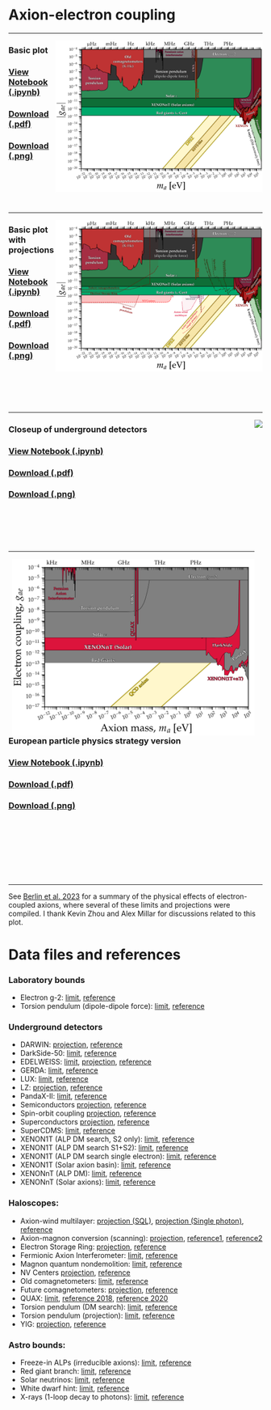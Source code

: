 # Axion-electron coupling
---
[<img align="right" height="300" src="../plots/plots_png/AxionElectron.png">](https://github.com/cajohare/AxionLimits/raw/master/plots/plots_png/AxionElectron.png)
### Basic plot
### [View Notebook (.ipynb)](https://github.com/cajohare/AxionLimits/blob/master/AxionElectron.ipynb)
### [Download (.pdf)](https://github.com/cajohare/AxionLimits/raw/master/plots/AxionElectron.pdf)
### [Download (.png)](https://github.com/cajohare/AxionLimits/raw/master/plots/plots_png/AxionElectron.png)
### &nbsp;
### &nbsp;
---
[<img align="right" height="300" src="../plots/plots_png/AxionElectron_with_Projections.png">](https://github.com/cajohare/AxionLimits/raw/master/plots/plots_png/AxionElectron_with_Projections.png)
### Basic plot with projections
### [View Notebook (.ipynb)](https://github.com/cajohare/AxionLimits/blob/master/AxionElectron.ipynb)
### [Download (.pdf)](https://github.com/cajohare/AxionLimits/raw/master/plots/AxionElectron_with_Projections.pdf)
### [Download (.png)](https://github.com/cajohare/AxionLimits/raw/master/plots/plots_png/AxionElectron_with_Projections.png)
### &nbsp;
### &nbsp;
---
[<img align="right" height="300" src="../plots/plots_png/AxionElectron_UndergroundDetectorsCloseup.png">](https://github.com/cajohare/AxionLimits/raw/master/plots/plots_png/AxionElectron_UndergroundDetectorsCloseup.png)
### Closeup of underground detectors
### [View Notebook (.ipynb)](https://github.com/cajohare/AxionLimits/blob/master/AxionElectron.ipynb)
### [Download (.pdf)](https://github.com/cajohare/AxionLimits/raw/master/plots/AxionElectron_UndergroundDetectorsCloseup.pdf)
### [Download (.png)](https://github.com/cajohare/AxionLimits/raw/master/plots/plots_png/AxionElectron_UndergroundDetectorsCloseup.png)
### &nbsp;
### &nbsp;
---
[<img align="right" height="350" src="../plots/plots_png/COSTActionSummaryPlot_AxionElectron.png">](https://github.com/cajohare/AxionLimits/raw/master/plots/plots_png/COSTActionSummaryPlot_AxionElectron.png)
### European particle physics strategy version
### [View Notebook (.ipynb)](https://github.com/cajohare/AxionLimits/blob/master/UltraSimplifiedPlots.ipynb)
### [Download (.pdf)](https://github.com/cajohare/AxionLimits/raw/master/plots/COSTActionSummaryPlot_AxionElectron.pdf)
### [Download (.png)](https://github.com/cajohare/AxionLimits/raw/master/plots/plots_png/COSTActionSummaryPlot_AxionElectron.png)
### &nbsp;
### &nbsp;
### &nbsp;
---

See [Berlin et al. 2023](https://arxiv.org/abs/2312.11601) for a summary of the physical effects of electron-coupled axions, where several of these limits and projections were compiled. I thank Kevin Zhou and Alex Millar for discussions related to this plot.

# Data files and references

### Laboratory bounds
* Electron g-2: [limit](https://github.com/cajohare/AxionLimits/raw/master/limit_data/AxionElectron/Electron_g-2.txt), [reference](https://link.springer.com/article/10.1140/epjc/s10052-019-7442-8)
* Torsion pendulum (dipole-dipole force): [limit](https://github.com/cajohare/AxionLimits/raw/master/limit_data/AxionElectron/TorsionPendulum-Spin.txt), [reference](https://arxiv.org/abs/1508.02463)

### Underground detectors
* DARWIN: [projection](https://github.com/cajohare/AxionLimits/raw/master/limit_data/AxionElectron/Projections/DARWIN.txt), [reference](https://arxiv.org/abs/1606.07001)
* DarkSide-50: [limit](https://github.com/cajohare/AxionLimits/raw/master/limit_data/AxionElectron/DarkSide.txt), [reference](https://arxiv.org/abs/2207.11968)
* EDELWEISS: [limit](https://github.com/cajohare/AxionLimits/raw/master/limit_data/AxionElectron/EDELWEISS.txt), [projection](https://github.com/cajohare/AxionLimits/raw/master/limit_data/AxionElectron/Projections/EDELWEISS.txt), [reference](https://arxiv.org/abs/1808.02340)
* GERDA: [limit](https://github.com/cajohare/AxionLimits/raw/master/limit_data/AxionElectron/GERDA.txt), [reference](https://arxiv.org/abs/2005.14184)
* LUX: [limit](https://github.com/cajohare/AxionLimits/raw/master/limit_data/AxionElectron/LUX.txt), [reference](https://arxiv.org/abs/1704.02297)
* LZ: [projection](https://github.com/cajohare/AxionLimits/raw/master/limit_data/AxionElectron/Projections/LZ.txt), [reference](https://arxiv.org/abs/2102.11740)
* PandaX-II: [limit](https://github.com/cajohare/AxionLimits/raw/master/limit_data/AxionElectron/PandaX.txt), [reference](https://arxiv.org/abs/1707.07921)
* Semiconductors [projection](https://github.com/cajohare/AxionLimits/raw/master/limit_data/AxionElectron/Projections/Semiconductors.txt), [reference](https://arxiv.org/abs/1608.01994)
* Spin-orbit coupling [projection](https://github.com/cajohare/AxionLimits/raw/master/limit_data/AxionElectron/Projections/SpinOrbitCoupling.txt), [reference](https://arxiv.org/abs/2202.11716)
* Superconductors [projection](https://github.com/cajohare/AxionLimits/raw/master/limit_data/AxionElectron/Projections/Superconductors.txt), [reference](https://arxiv.org/abs/1604.06800)
* SuperCDMS: [limit](https://github.com/cajohare/AxionLimits/raw/master/limit_data/AxionElectron/SuperCDMS.txt), [reference](https://arxiv.org/abs/1911.11905)
* XENON1T (ALP DM search, S2 only): [limit](https://github.com/cajohare/AxionLimits/raw/master/limit_data/AxionElectron/XENON1T_DM_S2.txt), [reference](https://arxiv.org/abs/1907.11485)
* XENON1T (ALP DM search S1+S2): [limit](https://github.com/cajohare/AxionLimits/raw/master/limit_data/AxionElectron/XENON1T_DM_S1S2.txt), [reference](https://arxiv.org/abs/2006.09721)
* XENON1T (ALP DM search single electron): [limit](https://github.com/cajohare/AxionLimits/raw/master/limit_data/AxionElectron/XENON1T_DM_SE.txt), [reference](https://arxiv.org/abs/2112.12116)
* XENON1T (Solar axion basin): [limit](https://github.com/cajohare/AxionLimits/raw/master/limit_data/AxionElectron/XENON1T_S2_SolarAxionBasin.txt), [reference](https://arxiv.org/abs/2006.12431)
* XENONnT (ALP DM): [limit](https://github.com/cajohare/AxionLimits/raw/master/limit_data/AxionElectron/XENONnT.txt), [reference](https://arxiv.org/abs/2207.11330)
* XENONnT (Solar axions): [limit](https://github.com/cajohare/AxionLimits/raw/master/limit_data/AxionElectron/XENONnT_Solar.txt), [reference](https://arxiv.org/abs/2207.11330)


### Haloscopes:
* Axion-wind multilayer:  [projection (SQL)](https://github.com/cajohare/AxionLimits/raw/master/limit_data/AxionElectron/Projections/AxionWindMultilayer.txt), [projection (Single photon)](https://github.com/cajohare/AxionLimits/raw/master/limit_data/AxionElectron/Projections/AxionWindMultilayer_SinglePhoton.txt),  [reference](https://arxiv.org/abs/2312.11601)
* Axion-magnon conversion (scanning):  [projection](https://github.com/cajohare/AxionLimits/raw/master/limit_data/AxionElectron/Projections/MagnonScan.txt),  [reference1](https://arxiv.org/abs/2005.10256),  [reference2](https://arxiv.org/abs/2001.10666)
* Electron Storage Ring: [projection](https://github.com/cajohare/AxionLimits/raw/master/limit_data/AxionElectron/Projections/ElectronStorageRing.txt),  [reference](https://arxiv.org/abs/2211.08439)
* Fermionic Axion Interferometer:  [limit](https://github.com/cajohare/AxionLimits/raw/master/limit_data/AxionElectron/FermionicAxionInterferometer.txt),  [reference](https://arxiv.org/abs/2311.16364)
* Magnon quantum nondemolition:  [limit](https://github.com/cajohare/AxionLimits/raw/master/limit_data/AxionElectron/Magnons.txt),  [reference](https://arxiv.org/abs/2102.08764)
* NV Centers [projection](https://github.com/cajohare/AxionLimits/raw/master/limit_data/AxionElectron/Projections/NVCenters.txt), [reference](https://arxiv.org/abs/2302.12756)
* Old comagnetometers:  [limit](https://github.com/cajohare/AxionLimits/raw/master/limit_data/AxionElectron/OldComagnetometers.txt),  [reference](https://arxiv.org/abs/1907.03767)
* Future comagnetometers:  [projection](https://github.com/cajohare/AxionLimits/raw/master/limit_data/AxionElectron/Projections/FutureComagnetometers.txt),  [reference](https://arxiv.org/abs/1907.03767)
* QUAX:  [limit](https://github.com/cajohare/AxionLimits/raw/master/limit_data/AxionElectron/QUAX.txt),  [reference 2018](https://arxiv.org/abs/1806.00310), [reference 2020](https://arxiv.org/abs/2001.08940)
* Torsion pendulum (DM search):  [limit](https://github.com/cajohare/AxionLimits/raw/master/limit_data/AxionElectron/TorsionPendulum-DM.txt),  [reference](https://arxiv.org/abs/1902.04246)
* Torsion pendulum (projection):  [limit](https://github.com/cajohare/AxionLimits/raw/master/limit_data/AxionElectron/Projections/TorsionPendulum-DM.txt),  [reference](https://arxiv.org/abs/1709.07852)
* YIG:  [projection](https://github.com/cajohare/AxionLimits/raw/master/limit_data/AxionElectron/Projections/YIG.txt),  [reference](https://arxiv.org/abs/2001.10666)


### Astro bounds:
* Freeze-in ALPs (irreducible axions): [limit](https://github.com/cajohare/AxionLimits/raw/master/limit_data/AxionElectron/IrreducibleFreezeIn.txt), [reference](https://arxiv.org/abs/2209.06216)
* Red giant branch: [limit](https://github.com/cajohare/AxionLimits/raw/master/limit_data/AxionElectron/RedGiants.txt), [reference](https://arxiv.org/abs/2007.03694)
* Solar neutrinos: [limit](https://github.com/cajohare/AxionLimits/raw/master/limit_data/AxionElectron/SolarNu.txt), [reference](https://arxiv.org/abs/0807.2926)
* White dwarf hint: [limit](https://github.com/cajohare/AxionLimits/raw/master/limit_data/AxionElectron/WDhint.txt), [reference](https://arxiv.org/abs/1708.02111)
* X-rays (1-loop decay to photons): [limit](https://github.com/cajohare/AxionLimits/raw/master/limit_data/AxionElectron/Xray_1loop.txt), [reference](https://arxiv.org/abs/2202.08858)
